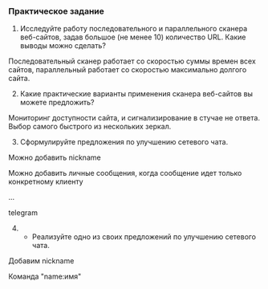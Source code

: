### Практическое задание

1. Исследуйте работу последовательного и параллельного сканера веб-сайтов, задав большое
(не менее 10) количество URL. Какие выводы можно сделать?

Последовательный сканер работает со скоростью суммы времен всех сайтов, параллельный работает со скоростью максимально долгого сайта.

2. Какие практические варианты применения сканера веб-сайтов вы можете предложить?

Мониторинг доступности сайта, и сигнализирование в стучае не ответа.
Выбор самого быстрого из нескольких зеркал.

3. Сформулируйте предложения по улучшению сетевого чата.

Можно добавить nickname

Можно добавить личные сообщения, когда сообщение идет только конкретному клиенту

...

telegram

4. * Реализуйте одно из своих предложений по улучшению сетевого чата.

Добавим nickname

Команда "name:имя" 



